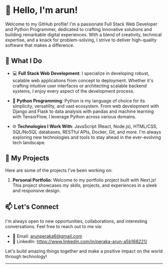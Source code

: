 
# 👋 Hello, I'm arun!

Welcome to my GitHub profile! I'm a passionate Full Stack Web Developer and Python Programmer, dedicated to crafting innovative solutions and building remarkable digital experiences. With a blend of creativity, technical expertise, and a knack for problem-solving, I strive to deliver high-quality software that makes a difference.

## 🚀 What I Do

- 💻 **Full Stack Web Development**: I specialize in developing robust, scalable web applications from concept to deployment. Whether it's crafting intuitive user interfaces or architecting scalable backend systems, I enjoy every aspect of the development process.

- 🐍 **Python Programming**: Python is my language of choice for its simplicity, versatility, and vast ecosystem. From web development with Django and Flask to data analysis with pandas and machine learning with TensorFlow, I leverage Python across various domains.

- 🌐 **Technologies I Work With**: JavaScript (React, Node.js), HTML/CSS, SQL/NoSQL databases, RESTful APIs, Docker, Git, and more. I'm always exploring new technologies and tools to stay ahead in the ever-evolving tech landscape.

## 🔧 My Projects

Here are some of the projects I've been working on:

1. **Personal Portfolio**:
   Welcome to my portfolio project built with Next.js! This project showcases my skills, projects, and experiences in a sleek and responsive design.


## 📫 Let's Connect

I'm always open to new opportunities, collaborations, and interesting conversations. Feel free to reach out to me via:

- 📧 Email: arunperaka6@gmail.com
- 🔗 LinkedIn: https://www.linkedin.com/in/peraka-arun-a5b168221/ 
  

Let's build amazing things together and make a positive impact on the world through technology!

---
